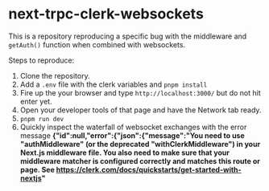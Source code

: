 # next-trpc-clerk-websockets

This is a repository reproducing a specific bug with the middleware and `getAuth()` function when combined with websockets.

Steps to reproduce:

1. Clone the repository.
2. Add a `.env` file with the clerk variables and `pnpm install`
3. Fire up the your browser and type `http://localhost:3000/` but do not hit enter yet.
4. Open your developer tools of that page and have the Network tab ready.
5. `pnpm run dev`
6. Quickly inspect the waterfall of websocket exchanges with the error message **{"id":null,"error":{"json":{"message":"You need to use \"authMiddleware\" (or the deprecated \"withClerkMiddleware\") in your Next.js middleware file. You also need to make sure that your middleware matcher is configured correctly and matches this route or page. See https://clerk.com/docs/quickstarts/get-started-with-nextjs"**
